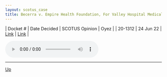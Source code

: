 ```yaml
---
layout: scotus_case
title: Becerra v. Empire Health Foundation, For Valley Hospital Medical Center
---
```


| Docket # | Date Decided | SCOTUS Opinion | Oyez |
| 20-1312 | 24 Jun 22 | [Link](https://www.supremecourt.gov/opinions/21pdf/597us1r59_i4dk.pdf) | [Link](https://www.oyez.org/cases/2021/20-1312) |

<audio controls>
   <source src='./resources/20-1312.mp3' type='audio/mpeg'>
</audio>

<object data='./resources/20-1312.pdf' type='application/pdf'></object>

---

[Up](./README.md)